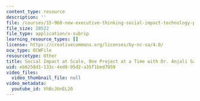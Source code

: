 ```yaml
---
content_type: resource
description: ''
file: /courses/15-960-new-executive-thinking-social-impact-technology-projects-fall-2017-spring-2018/VhBcJUnEL20_captions.webvtt
file_size: 20522
file_type: application/x-subrip
learning_resource_types: []
license: https://creativecommons.org/licenses/by-nc-sa/4.0/
ocw_type: OCWFile
resourcetype: Other
title: Social Impact at Scale, One Project at a Time with Dr. Anjali Sastry captions
uid: eb6258d1-133c-4ed8-95d2-a35f1bed7059
video_files:
  video_thumbnail_file: null
video_metadata:
  youtube_id: VhBcJUnEL20
---
```


